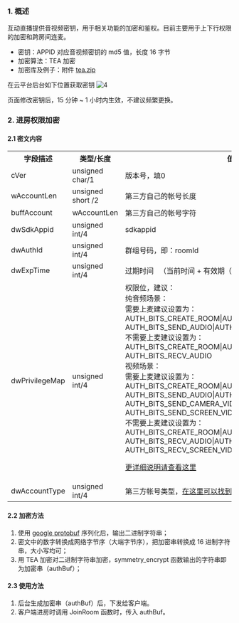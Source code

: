 ### 1. 概述
互动直播提供音视频密钥，用于相关功能的加密和鉴权。目前主要用于上下行权限的加密和跨房间连麦。
- 密钥：APPID 对应音视频密钥的 md5 值，长度 16 字节
- 加密算法：TEA 加密
- 加密库及例子：附件 [tea.zip](http://imgcache.tce.fsphere.cn/image/qzonestyle.gtimg.cn/qzone/vas/opensns/res/doc/tea.zip)

在云平台后台如下位置获取密钥 
![4](http://imgcache.tce.fsphere.cn/image/mc.qcloudimg.com/static/img/71dc27273a362ae8a7b0875855f2d269/image.png)

页面修改密钥后，15 分钟 ~ 1 小时内生效，不建议频繁更换。

### 2. 进房权限加密
#### 2.1 密文内容
<table class="t">
<tbody><tr>
<th>  字段描述
</th><th>  类型/长度
</th><th>  值定义/备注
</th></tr>
<tr>
<td> cVer
</td><td> unsigned char/1
</td><td> 版本号，填0
</td></tr>
<tr>
<td>  wAccountLen
</td><td>  unsigned short /2
</td><td>  第三方自己的帐号长度
</td></tr>
<tr>
<td>  buffAccount
</td><td>  wAccountLen
</td><td>  第三方自己的帐号字符
</td></td>
<tr>
<td>  dwSdkAppid
</td><td>  unsigned int/4
</td><td>  sdkappid
</td></tr>
<tr>
<td>  dwAuthId
</td><td>  unsigned int/4
</td><td>  群组号码，即：roomId
</td></tr>
<tr>
<td>  dwExpTime
</td><td>  unsigned int/4
</td><td>  过期时间  
（当前时间 + 有效期（单位：秒，建议300秒））
</td></tr>
<tr>
<td>  dwPrivilegeMap
</td><td>  unsigned int/4
</td><td>  权限位，建议：<br>
纯音频场景：<br>
需要上麦建议设置为：AUTH_BITS_CREATE_ROOM|AUTH_BITS_JOIN_ROOM|
AUTH_BITS_SEND_AUDIO|AUTH_BITS_RECV_AUDIO<br>
不需要上麦建议设置为：AUTH_BITS_CREATE_ROOM|AUTH_BITS_JOIN_ROOM|
AUTH_BITS_RECV_AUDIO<br>
视频场景：<br>
需要上麦建议设置为：AUTH_BITS_CREATE_ROOM|AUTH_BITS_JOIN_ROOM|
AUTH_BITS_SEND_AUDIO|AUTH_BITS_RECV_AUDIO|
AUTH_BITS_SEND_CAMERA_VIDEO|AUTH_BITS_RECV_CAMERA_VIDEO|
AUTH_BITS_SEND_SCREEN_VIDEO|AUTH_BITS_RECV_SCREEN_VIDEO<br>
不需要上麦建议设置为：AUTH_BITS_CREATE_ROOM|AUTH_BITS_JOIN_ROOM|
AUTH_BITS_RECV_AUDIO|AUTH_BITS_RECV_CAMERA_VIDEO|
AUTH_BITS_RECV_SCREEN_VIDEO

<a href="http://tce.fsphere.cn/document/product/268/3227 ">更详细说明请查看这里</a>
</td></tr>
<tr>
<td>  dwAccountType
</td><td>  unsigned int/4
</td><td>  第三方帐号类型，<a href="http://console.tce.fsphere.cn/ilvb ">在这里可以找到</a>
</td></tr></tbody></table>

#### 2.2 加密方法	
1. 使用 [google protobuf](https://github.com/google/protobuf) 序列化后，输出二进制字符串；
2. 密文中的数字转换成网络字节序（大端字节序），把加密串转换成 16 进制字符串，大小写均可；
3. 用 TEA 加密对二进制字符串加密，symmetry_encrypt 函数输出的字符串即为加密串（authBuf）；

#### 2.3 使用方法
1. 后台生成加密串（authBuf）后，下发给客户端。
2. 客户端进房时调用 JoinRoom 函数时，传入 authBuf。